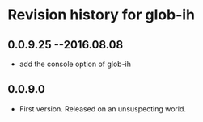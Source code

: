 # Revision history for glob-ih

## 0.0.9.25 --2016.08.08

* add the console option of glob-ih

## 0.0.9.0

* First version. Released on an unsuspecting world.
